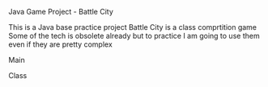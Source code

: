 Java Game Project - Battle City

This is a Java base practice project
Battle City is a class comprtition game
Some of the tech is obsolete already but to practice I am going to use them even if they are pretty complex

Main

Class

